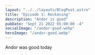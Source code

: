 ```yaml
---
layout: "../../layouts/BlogPost.astro"
title: "Episode 3: Reckoning"
description: "Andor is good"
pubDate: "Sept 21 2022 05:00:00 -4"
socialImage: "/andor-good.webp"
heroImage: "/andor-good.webp"
---
```


Andor was good today
